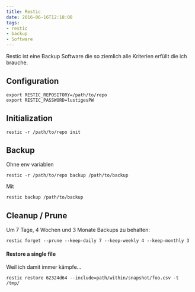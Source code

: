 ```yaml
---
title: Restic
date: 2016-06-16T12:18:08
tags:
- restic
- backup
- Software
---
```


Restic ist eine Backup Software die so ziemlich alle Kriterien erfüllt die
ich brauche.

<!-- more -->

## Configuration

    export RESTIC_REPOSITORY=/path/to/repo
    export RESTIC_PASSWORD=lustigesPW

## Initialization

    restic -r /path/to/repo init

## Backup

Ohne env variablen

    restic -r /path/to/repo backup /path/to/backup

Mit

    restic backup /path/to/backup

## Cleanup / Prune

Um 7 Tage, 4 Wochen und 3 Monate Backups zu behalten:

    restic forget --prune --keep-daily 7 --keep-weekly 4 --keep-monthly 3

#### Restore a single file

Weil ich damit immer kämpfe...

    restic restore 62324d64 --include=path/within/snapshot/foo.csv -t /tmp/
